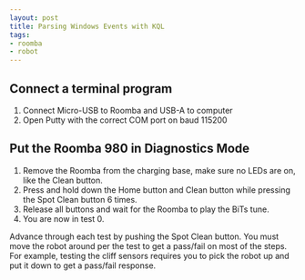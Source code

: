```yaml
---
layout: post
title: Parsing Windows Events with KQL
tags: 
- roomba 
- robot
---
```


## Connect a terminal program
1. Connect Micro-USB to Roomba and USB-A to computer
2. Open Putty with the correct COM port on baud 115200

## Put the Roomba 980 in Diagnostics Mode
1. Remove the Roomba from the charging base, make sure no LEDs are on, like the Clean button.
2. Press and hold down the Home button and Clean button while pressing the Spot Clean button 6 times.
3. Release all buttons and wait for the Roomba to play the BiTs tune.
4. You are now in test 0. 

Advance through each test by pushing the Spot Clean button. You must move the robot around per the test to get a pass/fail on most of the steps. For example, testing the cliff sensors requires you to pick the robot up and put it down to get a pass/fail response.